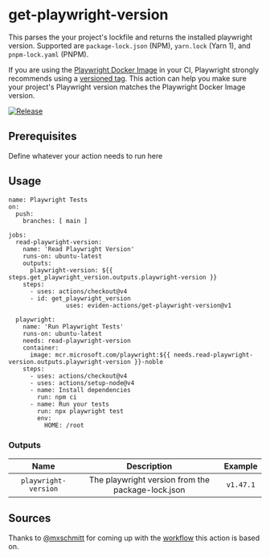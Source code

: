 # get-playwright-version

This parses the your project's lockfile and returns the installed playwright version.
Supported are `package-lock.json` (NPM), `yarn.lock` (Yarn 1), and `pnpm-lock.yaml` (PNPM).

If you are using the [Playwright Docker Image](https://mcr.microsoft.com/en-us/product/playwright/about) in your CI, Playwright strongly recommends using a [versioned tag](https://playwright.dev/docs/docker). This action can help you make sure your project's Playwright version matches the Playwright Docker Image version.

[![Release](https://github.com/eviden-actions/get-playwright-version/actions/workflows/release.yml/badge.svg#main)](https://github.com/eviden-actions/get-playwright-version/actions/workflows/release.yml)

## Prerequisites

Define whatever your action needs to run here

## Usage

```
name: Playwright Tests
on:
  push:
    branches: [ main ]

jobs:
  read-playwright-version:
    name: 'Read Playwright Version'
    runs-on: ubuntu-latest
    outputs:
      playwright-version: ${{ steps.get_playwright_version.outputs.playwright-version }}
    steps:
      - uses: actions/checkout@v4
      - id: get_playwright_version
				uses: eviden-actions/get-playwright-version@v1

  playwright:
    name: 'Run Playwright Tests'
    runs-on: ubuntu-latest
    needs: read-playwright-version
    container:
      image: mcr.microsoft.com/playwright:${{ needs.read-playwright-version.outputs.playwright-version }}-noble
    steps:
      - uses: actions/checkout@v4
      - uses: actions/setup-node@v4
      - name: Install dependencies
        run: npm ci
      - name: Run your tests
        run: npx playwright test
        env:
          HOME: /root
```

### Outputs

|         Name         |                    Description                    |  Example  |
| :------------------: | :-----------------------------------------------: | :-------: |
| `playwright-version` | The playwright version from the package-lock.json | `v1.47.1` |

## Sources

Thanks to [@mxschmitt](https://github.com/mxschmitt) for coming up with the [workflow](https://github.com/microsoft/playwright/issues/32483#issuecomment-2348193597) this action is based on.
